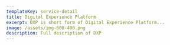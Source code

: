 ```yaml
---
templateKey: service-detail
title: Digital Experience Platform
excerpt: DXP is short form of Digital Experience Platform...
image: /assets/img-600-400.png
description: Full description of DXP
---
```

